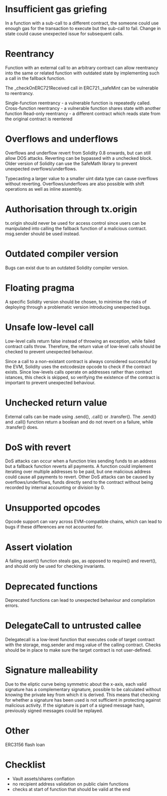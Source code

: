 # Insufficient gas griefing

In a function with a sub-call to a different contract, the someone could use enough gas for the transaction to execute but the sub-call to fail. Change in state could cause unexpected issue for subsequent calls.

# Reentrancy

Function with an external call to an arbitrary contract can allow reentrancy into the same or related function with outdated state by implementing such a call in the fallback function.

The _checkOnERC721Received call in ERC721._safeMint can be vulnerable to reentrancy.

Single-function reentrancy - a vulnerable function is repeatedly called.
Cross-function reentrancy - a vulnerable function shares state with another function
Read-only reentrancy - a different contract which reads state from the original contract is reentered

# Overflows and underflows

Overflows and underflow revert from Solidity 0.8 onwards, but can still allow DOS attacks. Reverting can be bypassed with a unchecked block. Older version of Solidity can use the SafeMath library to prevent unexpected overflows/underflows.

Typecasting a larger value to a smaller uint data type can cause overflows without reverting. Overflows/underflows are also possible with shift operations as well as inline assembly.

# Authorisation through tx.origin

tx.origin should never be used for access control since users can be manipulated into calling the fallback function of a malicious contract. msg.sender should be used instead.

# Outdated compiler version

Bugs can exist due to an outdated Solidity compiler version.

# Floating pragma

A specific Solidity version should be chosen, to minimise the risks of deploying through a problematic version introducing unexpected bugs.

# Unsafe low-level call

Low-level calls return false instead of throwing an exception, while failed contract calls throw. Therefore, the return value of low-level calls should be checked to prevent unexpected behaviour.

Since a call to a non-existant contract is always considered successful by the EVM, Solidity uses the extcodesize opcode to check if the contract exists. Since low-levels calls operate on addresses rather than contract istances, this check is skipped, so verifying the existence of the contract is important to prevent unexpected behaviour.

# Unchecked return value

External calls can be made using .send(), .call() or .transfer(). The .send() and .call() function return a boolean and do not revert on a failure, while .transfer() does.

# DoS with revert

DoS attacks can occur when a function tries sending funds to an address but a fallback function reverts all payments. A function could implement iterating over multiple addresses to be paid, but one malicious address could cause all payments to revert. Other DoS attacks can be caused by overflows/underflows, funds directly send to the contract without being recorded by internal accounting or division by 0.

# Unsupported opcodes

Opcode support can vary across EVM-compatible chains, which can lead to bugs if these differences are not accounted for.

# Assert violation

A failing assert() function steals gas, as opposed to require() and revert(), and should only be used for checking invariants.

# Deprecated functions

Deprecated functions can lead to unexpected behaviour and compilation errors.

# DelegateCall to untrusted callee

Delegatecall is a low-level function that executes code of target contract with the storage, msg.sender and msg.value of the calling contract. Checks should be in place to make sure the target contract is not user-defined.

# Signature malleability

Due to the eliptic curve being symmetric about the x-axis, each valid signature has a complementary signature, possible to be calculated without knowing the private key from which it is derived. This means that checking for whether a signature has been used is not sufficient in protecting against malicious activity. If the signature is part of a signed message hash, previously signed messages could be replayed.

# Other

ERC3156 flash loan


# Checklist

- Vault assets/shares conflation
- no recipient address validation on public claim functions
- checks at start of function that should be valid at the end
